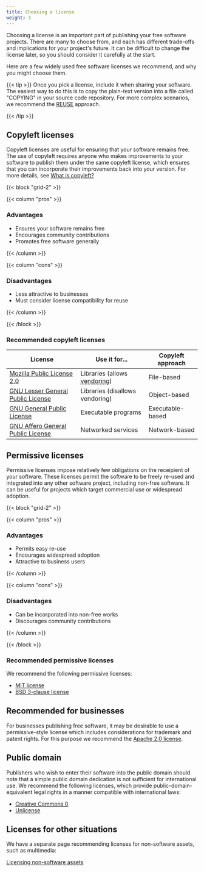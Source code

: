 ```yaml
---
title: Choosing a license
weight: 3
---
```


Choosing a license is an important part of publishing your free software
projects. There are many to choose from, and each has different trade-offs and
implications for your project's future. It can be difficult to change the
license later, so you should consider it carefully at the start.

Here are a few widely used free software licenses we recommend, and why you
might choose them.

{{< tip >}}
Once you pick a license, include it when sharing your software. The easiest
way to do this is to copy the plain-text version into a file called "COPYING" in
your source code repository. For more complex scenarios, we recommend the
[REUSE][0] approach.

[0]: https://reuse.software/
{{< /tip >}}

## Copyleft licenses

Copyleft licenses are useful for ensuring that your software remains free. The
use of copyleft requires anyone who makes improvements to your software to
publish them under the same copyleft license, which ensures that you can
incorporate their improvements back into your version. For more details, see
[What is copyleft?](/learn/copyleft/)

{{< block "grid-2" >}}

{{< column "pros" >}}

### Advantages

* Ensures your software remains free
* Encourages community contributions
* Promotes free software generally

{{< /column >}}

{{< column "cons" >}}

### Disadvantages

* Less attractive to businesses
* Must consider license compatibility for reuse

{{< /column >}}

{{< /block >}}

### Recommended copyleft licenses

| License | Use it for... | Copyleft approach |
| --- | --- | --- |
| [Mozilla Public License 2.0] | Libraries (allows <abbr title="The practice of copying library files directly into another project instead of linking them separately">vendoring</abbr>) | File-based |
| [GNU Lesser General Public License] | Libraries (disallows vendoring) | Object-based |
| [GNU General Public License] | Executable programs | Executable-based |
| [GNU Affero General Public License] | Networked services | Network-based |

[Mozilla Public License 2.0]: https://www.mozilla.org/en-US/MPL/2.0/
[GNU Lesser General Public License]: https://www.gnu.org/licenses/lgpl-3.0.en.html
[GNU General Public License]: https://www.gnu.org/licenses/gpl-3.0.html
[GNU Affero General Public License]: https://www.gnu.org/licenses/agpl-3.0.html

## Permissive licenses

Permissive licenses impose relatively few obligations on the receipient of your
software. These licenses permit the software to be freely re-used and integrated
into any other software project, including non-free software. It can be useful
for projects which target commercial use or widespread adoption.

{{< block "grid-2" >}}

{{< column "pros" >}}

### Advantages

* Permits easy re-use
* Encourages widespread adoption
* Attractive to business users

{{< /column >}}

{{< column "cons" >}}

### Disadvantages

* Can be incorporated into non-free works
* Discourages community contributions

{{< /column >}}

{{< /block >}}

### Recommended permissive licenses

We recommend the following permissive licenses:

* [MIT license](https://mit-license.org/)
* [BSD 3-clause license](https://opensource.org/license/bsd-3-clause/)

## Recommended for businesses

For businesses publishing free software, it may be desirable to use a
permissive-style license which includes considerations for trademark and patent
rights. For this purpose we recommend the [Apache 2.0 license].

[Apache 2.0 license]: https://www.apache.org/licenses/LICENSE-2.0.html

## Public domain

Publishers who wish to enter their software into the public domain should note
that a simple public domain dedication is not sufficient for international use.
We recommend the following licenses, which provide public-domain-equivalent
legal rights in a manner compatible with international laws:

* [Creative Commons 0](https://creativecommons.org/share-your-work/public-domain/cc0/)
* [Unlicense](https://unlicense.org/)

## Licenses for other situations

We have a separate page recommending licenses for non-software assets, such as
multimedia:

[Licensing non-software assets](/learn/participate/assets/)
